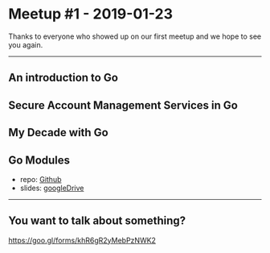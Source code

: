 # Meetup #1 - 2019-01-23
Thanks to everyone who showed up on our first meetup and we hope to see you again. 

---

## An introduction to Go

## Secure Account Management Services in Go

## My Decade with Go

## Go Modules
- repo: [Github](https://github.com/GophersLinz/go-modules)
- slides: [googleDrive](https://docs.google.com/presentation/d/1pvXwoKyWqZ3Th3YRv0ibTM4_ddYzvXQyJn9UPM0LDuA/edit?usp=sharing)

---

## You want to talk about something?
https://goo.gl/forms/khR6gR2yMebPzNWK2